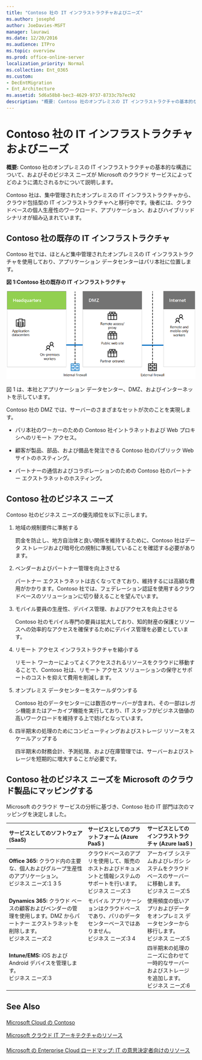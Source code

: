 ```yaml
---
title: "Contoso 社の IT インフラストラクチャおよびニーズ"
ms.author: josephd
author: JoeDavies-MSFT
manager: laurawi
ms.date: 12/20/2016
ms.audience: ITPro
ms.topic: overview
ms.prod: office-online-server
localization_priority: Normal
ms.collection: Ent_O365
ms.custom:
- DecEntMigration
- Ent_Architecture
ms.assetid: 5d6a58b8-bec3-4629-9737-8733c7b7ec92
description: "概要: Contoso 社のオンプレミスの IT インフラストラクチャの基本的な構造について、およびそのビジネス ニーズが Microsoft のクラウド サービスによってどのように満たされるかについて説明します。"
---
```


# Contoso 社の IT インフラストラクチャおよびニーズ

 **概要:** Contoso 社のオンプレミスの IT インフラストラクチャの基本的な構造について、およびそのビジネス ニーズが Microsoft のクラウド サービスによってどのように満たされるかについて説明します。
  
Contoso 社は、集中管理されたオンプレミスの IT インフラストラクチャから、クラウド包括型の IT インフラストラクチャへと移行中です。後者には、クラウドベースの個人生産性のワークロード、アプリケーション、およびハイブリッド シナリオが組み込まれています。
  
## Contoso 社の既存の IT インフラストラクチャ

Contoso 社では、ほとんど集中管理されたオンプレミスの IT インフラストラクチャを使用しており、アプリケーション データセンターはパリ本社に位置します。
  
**図 1:Contoso 社の既存の IT インフラストラクチャ**

![Contoso 社の既存の IT インフラストラクチャ](images/25069364-faeb-4c82-88c4-ef578c6b4e93.png)
  
図 1 は、本社とアプリケーション データセンター、DMZ、およびインターネットを示しています。
  
Contoso 社の DMZ では、サーバーのさまざまなセットが次のことを実現します。
  
- パリ本社のワーカーのための Contoso 社イントラネットおよび Web プロキシへのリモート アクセス。
    
- 顧客が製品、部品、および備品を発注できる Contoso 社のパブリック Web サイトのホスティング。
    
- パートナーの通信およびコラボレーションのための Contoso 社のパートナー エクストラネットのホスティング。
    
## Contoso 社のビジネス ニーズ

Contoso 社のビジネス ニーズの優先順位を以下に示します。
  
1. 地域の規制要件に準拠する
    
    罰金を防止し、地方自治体と良い関係を維持するために、Contoso 社はデータ ストレージおよび暗号化の規制に準拠していることを確認する必要があります。
    
2. ベンダーおよびパートナー管理を向上させる
    
    パートナー エクストラネットは古くなってきており、維持するには高額な費用がかかります。Contoso 社では、フェデレーション認証を使用するクラウドベースのソリューションに切り替えることを望んでいます。
    
3. モバイル要員の生産性、デバイス管理、およびアクセスを向上させる
    
    Contoso 社のモバイル専門の要員は拡大しており、知的財産の保護とリソースへの効率的なアクセスを確保するためにデバイス管理を必要としています。
    
4. リモート アクセス インフラストラクチャを縮小する
    
    リモート ワーカーによってよくアクセスされるリソースをクラウドに移動することで、Contoso 社は、リモート アクセス ソリューションの保守とサポートのコストを抑えて費用を削減します。
    
5. オンプレミス データセンターをスケールダウンする
    
    Contoso 社のデータセンターには数百のサーバーが含まれ、その一部はレガシ機能またはアーカイブ機能を実行しており、IT スタッフがビジネス価値の高いワークロードを維持する上で妨げとなっています。
    
6. 四半期末の処理のためにコンピューティングおよびストレージ リソースをスケールアップする
    
    四半期末の財務会計、予測処理、および在庫管理では、サーバーおよびストレージを短期的に増大することが必要です。
    
## Contoso 社のビジネス ニーズを Microsoft のクラウド製品にマッピングする

Microsoft のクラウド サービスの分析に基づき、Contoso 社の IT 部門は次のマッピングを決定しました。
  
|**サービスとしてのソフトウェア (SaaS)**|**サービスとしてのプラットフォーム (Azure PaaS )**|**サービスとしてのインフラストラクチャ (Azure IaaS )**|
|:-----|:-----|:-----|
|**Office 365:** クラウド内の主要な、個人およびグループ生産性のアプリケーション。 <br/> ビジネス ニーズ:1 3 5  <br/> |クラウドベースのアプリを使用して、販売のホストおよびドキュメントと情報システムのサポートを行います。  <br/> ビジネス ニーズ:3  <br/> |アーカイブ システムおよびレガシ システムをクラウドベースのサーバーに移動します。  <br/> ビジネス ニーズ:5  <br/> |
|**Dynamics 365:** クラウド ベースの顧客およびベンダーの管理を使用します。DMZ からパートナー エクストラネットを削除します。 <br/> ビジネス ニーズ:2  <br/> |モバイル アプリケーションはクラウドベースであり、パリのデータセンターベースではありません。  <br/> ビジネス ニーズ:3 4  <br/> |使用頻度の低いアプリおよびデータをオンプレミス データセンターから移行します。  <br/> ビジネス ニーズ:5  <br/> |
|**Intune/EMS:** iOS および Android デバイスを管理します。 <br/> ビジネス ニーズ:3  <br/> ||四半期末の処理のニーズに合わせて一時的なサーバーおよびストレージを追加します。  <br/> ビジネス ニーズ:6  <br/> |
   
## See Also

#### 

[Microsoft Cloud の Contoso](contoso-in-the-microsoft-cloud.md)
  
[Microsoft クラウド IT アーキテクチャのリソース](microsoft-cloud-it-architecture-resources.md)
#### 

[Microsoft の Enterprise Cloud ロードマップ: IT の意思決定者向けのリソース](https://sway.com/FJ2xsyWtkJc2taRD)

